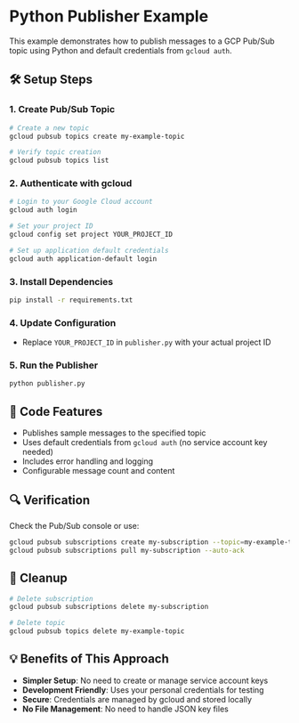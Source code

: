 # Python Publisher Example

This example demonstrates how to publish messages to a GCP Pub/Sub topic using Python and default credentials from `gcloud auth`.

## 🛠️ Setup Steps

### 1. Create Pub/Sub Topic
```bash
# Create a new topic
gcloud pubsub topics create my-example-topic

# Verify topic creation
gcloud pubsub topics list
```

### 2. Authenticate with gcloud
```bash
# Login to your Google Cloud account
gcloud auth login

# Set your project ID
gcloud config set project YOUR_PROJECT_ID

# Set up application default credentials
gcloud auth application-default login
```

### 3. Install Dependencies
```bash
pip install -r requirements.txt
```

### 4. Update Configuration
- Replace `YOUR_PROJECT_ID` in `publisher.py` with your actual project ID

### 5. Run the Publisher
```bash
python publisher.py
```

## 📝 Code Features

- Publishes sample messages to the specified topic
- Uses default credentials from `gcloud auth` (no service account key needed)
- Includes error handling and logging
- Configurable message count and content

## 🔍 Verification

Check the Pub/Sub console or use:
```bash
gcloud pubsub subscriptions create my-subscription --topic=my-example-topic
gcloud pubsub subscriptions pull my-subscription --auto-ack
```

## 🧹 Cleanup

```bash
# Delete subscription
gcloud pubsub subscriptions delete my-subscription

# Delete topic
gcloud pubsub topics delete my-example-topic
```

## 💡 Benefits of This Approach

- **Simpler Setup**: No need to create or manage service account keys
- **Development Friendly**: Uses your personal credentials for testing
- **Secure**: Credentials are managed by gcloud and stored locally
- **No File Management**: No need to handle JSON key files
